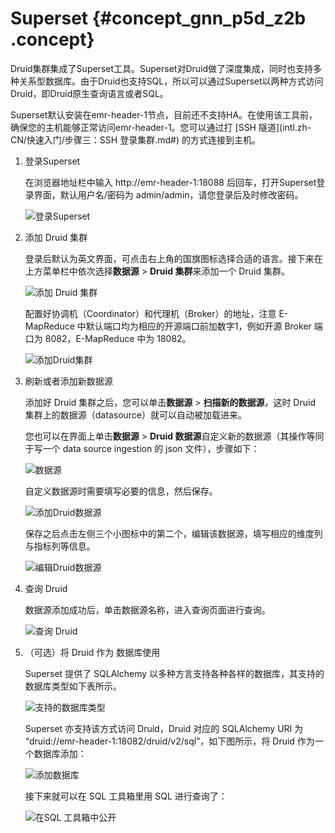 # Superset {#concept_gnn_p5d_z2b .concept}

Druid集群集成了Superset工具。Superset对Druid做了深度集成，同时也支持多种关系型数据库。由于Druid也支持SQL，所以可以通过Superset以两种方式访问Druid，即Druid原生查询语言或者SQL。

Superset默认安装在emr-header-1节点，目前还不支持HA。在使用该工具前，确保您的主机能够正常访问emr-header-1。您可以通过打 [SSH 隧道](intl.zh-CN/快速入门/步骤三：SSH 登录集群.md#) 的方式连接到主机。

1.  登录Superset

    在浏览器地址栏中输入 http://emr-header-1:18088 后回车，打开Superset登录界面，默认用户名/密码为 admin/admin，请您登录后及时修改密码。

    ![登录Superset](http://static-aliyun-doc.oss-cn-hangzhou.aliyuncs.com/assets/img/17910/155255188310869_zh-CN.png)

2.  添加 Druid 集群

    登录后默认为英文界面，可点击右上角的国旗图标选择合适的语言。接下来在上方菜单栏中依次选择**数据源** \> **Druid 集群**来添加一个 Druid 集群。

    ![添加 Druid 集群](http://static-aliyun-doc.oss-cn-hangzhou.aliyuncs.com/assets/img/17910/155255188410870_zh-CN.png)

    配置好协调机（Coordinator）和代理机（Broker）的地址，注意 E-MapReduce 中默认端口均为相应的开源端口前加数字1，例如开源 Broker 端口为 8082，E-MapReduce 中为 18082。

    ![添加Druid集群](http://static-aliyun-doc.oss-cn-hangzhou.aliyuncs.com/assets/img/17910/155255188410871_zh-CN.png)

3.  刷新或者添加新数据源

    添加好 Druid 集群之后，您可以单击**数据源** \> **扫描新的数据源**，这时 Druid 集群上的数据源（datasource）就可以自动被加载进来。

    您也可以在界面上单击**数据源** \> **Druid 数据源**自定义新的数据源（其操作等同于写一个 data source ingestion 的 json 文件），步骤如下：

    ![数据源](http://static-aliyun-doc.oss-cn-hangzhou.aliyuncs.com/assets/img/17910/155255188410872_zh-CN.png)

    自定义数据源时需要填写必要的信息，然后保存。

    ![添加Druid数据源](http://static-aliyun-doc.oss-cn-hangzhou.aliyuncs.com/assets/img/17910/155255188410873_zh-CN.png)

    保存之后点击左侧三个小图标中的第二个，编辑该数据源，填写相应的维度列与指标列等信息。

    ![编辑Druid数据源](http://static-aliyun-doc.oss-cn-hangzhou.aliyuncs.com/assets/img/17910/155255188410874_zh-CN.png)

4.  查询 Druid

    数据源添加成功后，单击数据源名称，进入查询页面进行查询。

    ![查询 Druid](http://static-aliyun-doc.oss-cn-hangzhou.aliyuncs.com/assets/img/17910/155255188410875_zh-CN.png)

5.  （可选）将 Druid 作为 数据库使用

    Superset 提供了 SQLAlchemy 以多种方言支持各种各样的数据库，其支持的数据库类型如下表所示。

    ![支持的数据库类型](http://static-aliyun-doc.oss-cn-hangzhou.aliyuncs.com/assets/img/17910/155255188410876_zh-CN.png)

    Superset 亦支持该方式访问 Druid，Druid 对应的 SQLAlchemy URI 为 “druid://emr-header-1:18082/druid/v2/sql”，如下图所示，将 Druid 作为一个数据库添加：

    ![添加数据库](http://static-aliyun-doc.oss-cn-hangzhou.aliyuncs.com/assets/img/17910/155255188410877_zh-CN.png)

    接下来就可以在 SQL 工具箱里用 SQL 进行查询了：

    ![在SQL 工具箱中公开](http://static-aliyun-doc.oss-cn-hangzhou.aliyuncs.com/assets/img/17910/155255188510878_zh-CN.png)


